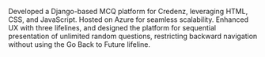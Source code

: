 Developed a Django-based MCQ platform for Credenz, leveraging HTML, CSS, and JavaScript. Hosted on Azure for seamless scalability. Enhanced UX with three lifelines, and designed the platform for sequential presentation of unlimited random questions, restricting backward navigation without using the Go Back to Future lifeline.
